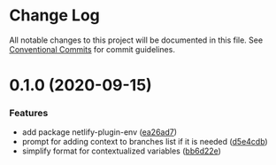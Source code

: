 # Change Log

All notable changes to this project will be documented in this file.
See [Conventional Commits](https://conventionalcommits.org) for commit guidelines.

# 0.1.0 (2020-09-15)


### Features

* add package netlify-plugin-env ([ea26ad7](https://github.com/jorgesuarezch/neltify-tools/commit/ea26ad78afff6b752672ab0abbcb73b54ea1bb68))
* prompt for adding context to branches list if it is needed ([d5e4cdb](https://github.com/jorgesuarezch/neltify-tools/commit/d5e4cdb53dcf95296a701a6a5785db8ccdbe018a))
* simplify format for contextualized variables ([bb6d22e](https://github.com/jorgesuarezch/neltify-tools/commit/bb6d22e268bb6b4b1b0252dd189942845a408a70))
